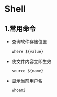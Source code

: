 # Shell

## 1.常用命令

- 查询软件存储位置

  ```shell
  where ${value}
  ```

- 使文件内容立即生效

  ```shell
  source ${name}
  ```

- 显示当前用户名

  ```shell
  whoami
  ```

  